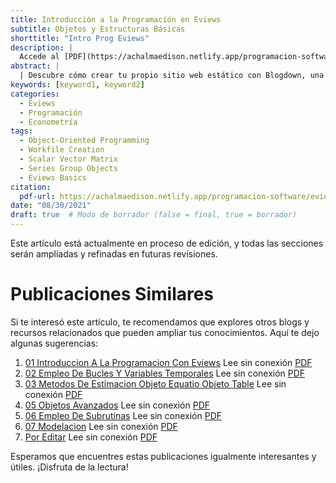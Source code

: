```yaml
---
title: Introducción a la Programación en Eviews
subtitle: Objetos y Estructuras Básicas
shorttitle: "Intro Prog Eviews"
description: |
  Accede al [PDF](https://achalmaedison.netlify.app/programacion-software/eviews/2021-08-30-01-introduccion-a-la-programacion-con-eviews/index.pdf) completo aquí.
abstract: |
  | Descubre cómo crear tu propio sitio web estático con Blogdown, una herramienta poderosa que combina R Markdown y Hugo. Aprende a usar comandos sencillos para personalizar, construir y alojar tu sitio web de manera fácil y rápida. ¡Comienza tu proyecto web hoy mismo!
keywords: [keyword1, keyword2]
categories:
  - Eviews
  - Programación  
  - Econometría  
tags:
  - Object-Oriented Programming  
  - Workfile Creation  
  - Scalar Vector Matrix  
  - Series Group Objects  
  - Eviews Basics
citation:
  pdf-url: https://achalmaedison.netlify.app/programacion-software/eviews/2021-08-30-01-introduccion-a-la-programacion-con-eviews/index.pdf
date: "08/30/2021"
draft: true  # Modo de borrador (false = final, true = borrador)
---
```








Este artículo está actualmente en proceso de edición, y todas las secciones serán ampliadas y refinadas en futuras revisiones.


# Publicaciones Similares

Si te interesó este artículo, te recomendamos que explores otros blogs y recursos relacionados que pueden ampliar tus conocimientos. Aquí te dejo algunas sugerencias:


1. [01 Introduccion A La Programacion Con Eviews](https://achalmaedison.netlify.app/programacion-software/eviews/2021-08-30-01-introduccion-a-la-programacion-con-eviews) Lee sin conexión [PDF](https://achalmaedison.netlify.app/programacion-software/eviews/2021-08-30-01-introduccion-a-la-programacion-con-eviews/index.pdf)
2. [02 Empleo De Bucles Y Variables Temporales](https://achalmaedison.netlify.app/programacion-software/eviews/2021-09-06-02-empleo-de-bucles-y-variables-temporales) Lee sin conexión [PDF](https://achalmaedison.netlify.app/programacion-software/eviews/2021-09-06-02-empleo-de-bucles-y-variables-temporales/index.pdf)
3. [03 Metodos De Estimacion Objeto Equatio Objeto Table](https://achalmaedison.netlify.app/programacion-software/eviews/2021-09-13-03-metodos-de-estimacion-objeto-equatio-objeto-table) Lee sin conexión [PDF](https://achalmaedison.netlify.app/programacion-software/eviews/2021-09-13-03-metodos-de-estimacion-objeto-equatio-objeto-table/index.pdf)
4. [05 Objetos Avanzados](https://achalmaedison.netlify.app/programacion-software/eviews/2022-02-07-05-objetos-avanzados) Lee sin conexión [PDF](https://achalmaedison.netlify.app/programacion-software/eviews/2022-02-07-05-objetos-avanzados/index.pdf)
5. [06 Empleo De Subrutinas](https://achalmaedison.netlify.app/programacion-software/eviews/2022-02-14-06-empleo-de-subrutinas) Lee sin conexión [PDF](https://achalmaedison.netlify.app/programacion-software/eviews/2022-02-14-06-empleo-de-subrutinas/index.pdf)
6. [07 Modelacion](https://achalmaedison.netlify.app/programacion-software/eviews/2022-02-21-07-modelacion) Lee sin conexión [PDF](https://achalmaedison.netlify.app/programacion-software/eviews/2022-02-21-07-modelacion/index.pdf)
7. [Por Editar](https://achalmaedison.netlify.app/programacion-software/eviews/2024-03-31-por-editar) Lee sin conexión [PDF](https://achalmaedison.netlify.app/programacion-software/eviews/2024-03-31-por-editar/index.pdf)


Esperamos que encuentres estas publicaciones igualmente interesantes y útiles. ¡Disfruta de la lectura!


